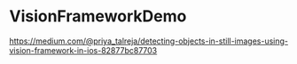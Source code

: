 # VisionFrameworkDemo

https://medium.com/@priya_talreja/detecting-objects-in-still-images-using-vision-framework-in-ios-82877bc87703
